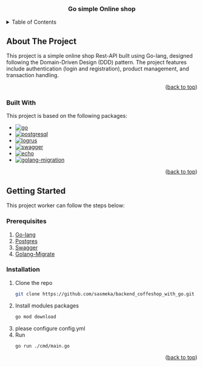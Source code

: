 
<br />
<div align="center">
  <h3 align="center">Go simple Online shop</h3>
</div>



<!-- TABLE OF CONTENTS -->
<details>
  <summary>Table of Contents</summary>
  <ol>
    <li>
      <a href="#about-the-project">About The Project</a>
      <ul>
        <li><a href="#built-with">Built With</a></li>
      </ul>
    </li>
    <li>
      <a href="#getting-started">Getting Started</a>
      <ul>
        <li><a href="#prerequisites">Prerequisites</a></li>
        <li><a href="#installation">Installation</a></li>
      </ul>
    </li>
  </ol>
</details>



<!-- ABOUT THE PROJECT -->
## About The Project

This project is a simple online shop Rest-API built using Go-lang, designed following the Domain-Driven Design (DDD) pattern. The project features include authentication (login and registration), product management, and transaction handling.

<p align="right">(<a href="#readme-top">back to top</a>)</p>



### Built With

This project is based on the following packages:

* [![go][go.js]][go-url]
* [![postgresql][postgresql.js]][postgresql-url]
* [![logrus][logrus.js]][logrus-url]
* [![swagger][swagger.js]][swagger-url]
* [![echo][echo.js]][echo-url]
* [![golang-migration][migration.js]][migration-url]

<p align="right">(<a href="#readme-top">back to top</a>)</p>



<!-- GETTING STARTED -->
## Getting Started

This project worker can follow the steps below:

### Prerequisites

1. [Go-lang](https://go.dev/dl/)
2. [Postgres](https://www.postgresql.org/)
3. [Swagger](https://github.com/swaggo/swag)
4. [Golang-Migrate](https://github.com/golang-migrate/migrate)

### Installation

1. Clone the repo
   ```sh
   git clone https://github.com/sasmeka/backend_coffeshop_with_go.git
   ```
2. Install modules packages
   ```sh
   go mod download
   ```
3. please configure config.yml
4. Run
   ```sh
   go run ./cmd/main.go
   ```

<p align="right">(<a href="#readme-top">back to top</a>)</p>

<!-- MARKDOWN LINKS & IMAGES -->
<!-- https://www.markdownguide.org/basic-syntax/#reference-style-links -->
[go.js]: https://img.shields.io/badge/Go-1.16-blue.svg
[go-url]: https://golang.org/

[postgresql.js]: https://img.shields.io/badge/PostgreSQL-13-blue.svg
[postgresql-url]: https://www.postgresql.org/

[logrus.js]: https://img.shields.io/badge/Logrus-1.7-blue.svg
[logrus-url]: https://github.com/sirupsen/logrus

[swagger.js]: https://img.shields.io/badge/Swagger-2.0-green.svg
[swagger-url]: https://github.com/swaggo/swag

[echo.js]: https://img.shields.io/badge/Echo-4.1-lightgrey.svg
[echo-url]: https://echo.labstack.com/

[migration.js]: https://img.shields.io/badge/Migration-1.6-orange.svg
[migration-url]: https://github.com/golang-migrate/migrate